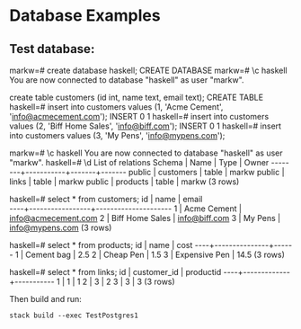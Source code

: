 # Database Examples

## Test database:

markw=# create database haskell;
CREATE DATABASE
markw=# \c haskell
You are now connected to database "haskell" as user "markw".

create table customers (id int, name text, email text);
CREATE TABLE
haskell=# insert into customers values (1, 'Acme Cement', 'info@acmecement.com');
INSERT 0 1
haskell=# insert into customers values (2, 'Biff Home Sales', 'info@biff.com');
INSERT 0 1
haskell=# insert into customers values (3, 'My Pens', 'info@mypens.com');

markw=# \c haskell
You are now connected to database "haskell" as user "markw".
haskell=# \d
         List of relations
 Schema |   Name    | Type  | Owner 
--------+-----------+-------+-------
 public | customers | table | markw
 public | links     | table | markw
 public | products  | table | markw
(3 rows)

haskell=# select * from customers;
 id |      name       |        email        
----+-----------------+---------------------
  1 | Acme Cement     | info@acmecement.com
  2 | Biff Home Sales | info@biff.com
  3 | My Pens         | info@mypens.com
(3 rows)

haskell=# select * from products;
 id |     name      | cost 
----+---------------+------
  1 | Cement bag    |  2.5
  2 | Cheap Pen     |  1.5
  3 | Expensive Pen | 14.5
(3 rows)

haskell=# select * from links;
 id | customer_id | productid 
----+-------------+-----------
  1 |           1 |         1
  2 |           3 |         2
  3 |           3 |         3
(3 rows)


Then build and run:

     
````````
stack build --exec TestPostgres1
````````

